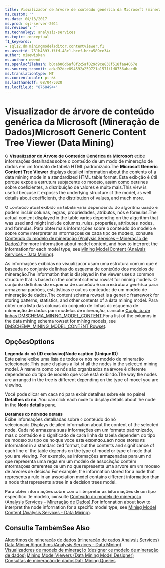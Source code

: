 ```yaml
---
title: Visualizador de árvore de conteúdo genérica da Microsoft (mineração de dados) | Microsoft Docs
ms.custom: ''
ms.date: 06/13/2017
ms.prod: sql-server-2014
ms.reviewer: ''
ms.technology: analysis-services
ms.topic: conceptual
f1_keywords:
- sql12.dm.miningmodeleditor.contentviewer.f1
ms.assetid: 751b4393-f6fd-48c1-bcef-bdca589ce34c
author: minewiskan
ms.author: owend
ms.openlocfilehash: b0dab06d6af8f2c5af029d9ce831f518faa4067e
ms.sourcegitcommit: ad4d92dce894592a259721a1571b1d8736abacdb
ms.translationtype: MT
ms.contentlocale: pt-BR
ms.lasthandoff: 08/04/2020
ms.locfileid: "87684944"
---
```

# <a name="microsoft-generic-content-tree-viewer-data-mining"></a><span data-ttu-id="892c4-102">Visualizador de árvore de conteúdo genérica da Microsoft (Mineração de Dados)</span><span class="sxs-lookup"><span data-stu-id="892c4-102">Microsoft Generic Content Tree Viewer (Data Mining)</span></span>
  <span data-ttu-id="892c4-103">O **Visualizador de Árvore de Conteúdo Genérica da Microsoft** exibe informações detalhadas sobre o conteúdo de um modo de mineração de dados em um formato de tabela HTML padronizado.</span><span class="sxs-lookup"><span data-stu-id="892c4-103">The **Microsoft Generic Content Tree Viewer** displays detailed information about the contents of a data mining mode in a standardized HTML table format.</span></span> <span data-ttu-id="892c4-104">Esta exibição é útil porque expõe a estrutura subjacente do modelo, assim como detalhes sobre coeficientes, a distribuição de valores e muito mais.</span><span class="sxs-lookup"><span data-stu-id="892c4-104">This view is useful because it exposes the underlying structure of the model, as well details about coefficients, the distribution of values, and much more.</span></span>  
  
 <span data-ttu-id="892c4-105">O conteúdo atual exibido na tabela varia dependendo do algoritmo usado e podem incluir colunas, regras, propriedades, atributos, nós e fórmulas.</span><span class="sxs-lookup"><span data-stu-id="892c4-105">The actual content displayed in the table varies depending on the algorithm that was used and might include columns, rules, properties, attributes, nodes, and formulas.</span></span> <span data-ttu-id="892c4-106">Para obter mais informações sobre o conteúdo do modelo e sobre como interpretar as informações de cada tipo de modelo, consulte [Conteúdo do modelo de mineração &#40;Analysis Services – Mineração de Dados&#41;](data-mining/mining-model-content-analysis-services-data-mining.md).</span><span class="sxs-lookup"><span data-stu-id="892c4-106">For more information about model content, and how to interpret the information for each model type, see [Mining Model Content &#40;Analysis Services - Data Mining&#41;](data-mining/mining-model-content-analysis-services-data-mining.md).</span></span>  
  
 <span data-ttu-id="892c4-107">As informações exibidas no visualizador usam uma estrutura comum que é baseada no conjunto de linhas do esquema de conteúdo dos modelos de mineração.</span><span class="sxs-lookup"><span data-stu-id="892c4-107">The information that is displayed in the viewer uses a common structure that is based on the content schema rowset for mining models.</span></span> <span data-ttu-id="892c4-108">O conjunto de linhas do esquema de conteúdo é uma estrutura genérica para armazenar padrões, estatísticas e outros conteúdos de um modelo de mineração de dados.</span><span class="sxs-lookup"><span data-stu-id="892c4-108">The content schema rowset is a generic framework for storing patterns, statistics, and other contents of a data mining model.</span></span> <span data-ttu-id="892c4-109">Para obter uma lista das colunas do conjunto de linhas do esquema de mineração de dados para modelos de mineração, consulte [Conjunto de linhas DMSCHEMA_MINING_MODEL_CONTENT](https://docs.microsoft.com/bi-reference/schema-rowsets/data-mining/dmschema-mining-model-content-rowset).</span><span class="sxs-lookup"><span data-stu-id="892c4-109">For a list of the columns in the data mining schema rowset for mining models, see [DMSCHEMA_MINING_MODEL_CONTENT Rowset](https://docs.microsoft.com/bi-reference/schema-rowsets/data-mining/dmschema-mining-model-content-rowset).</span></span>  
  
## <a name="options"></a><span data-ttu-id="892c4-110">Opções</span><span class="sxs-lookup"><span data-stu-id="892c4-110">Options</span></span>  
 <span data-ttu-id="892c4-111">**Legenda do nó (ID exclusivo)**</span><span class="sxs-lookup"><span data-stu-id="892c4-111">**Node caption (Unique ID)**</span></span>  
 <span data-ttu-id="892c4-112">Este painel exibe uma lista de todos os nós no modelo de mineração selecionado.</span><span class="sxs-lookup"><span data-stu-id="892c4-112">This pane displays a list of all the nodes in the selected mining model.</span></span> <span data-ttu-id="892c4-113">A maneira como os nós são organizados na árvore é diferente dependendo do tipo de modelo que você está exibindo.</span><span class="sxs-lookup"><span data-stu-id="892c4-113">The way the nodes are arranged in the tree is different depending on the type of model you are viewing.</span></span>  
  
 <span data-ttu-id="892c4-114">Você pode clicar em cada nó para exibir detalhes sobre ele no painel **Detalhes do nó** .</span><span class="sxs-lookup"><span data-stu-id="892c4-114">You can click each node to display details about the node in the **Node details** pane.</span></span>  
  
 <span data-ttu-id="892c4-115">**Detalhes do nó**</span><span class="sxs-lookup"><span data-stu-id="892c4-115">**Node details**</span></span>  
 <span data-ttu-id="892c4-116">Exibe informações detalhadas sobre o conteúdo do nó selecionado.</span><span class="sxs-lookup"><span data-stu-id="892c4-116">Displays detailed information about the content of the selected node.</span></span> <span data-ttu-id="892c4-117">Cada nó armazena suas informações em um formato padronizado, mas o conteúdo e o significado de cada linha da tabela dependem do tipo de modelo ou tipo de nó que você está exibindo.</span><span class="sxs-lookup"><span data-stu-id="892c4-117">Each node stores its information in a standardized format, but the contents and significance of each line of the table depends on the type of model or type of node that you are viewing.</span></span> <span data-ttu-id="892c4-118">Por exemplo, as informações armazenadas para um nó que representa uma regra em um modelo de associação contêm informações diferentes de um nó que representa uma árvore em um modelo de árvores de decisão.</span><span class="sxs-lookup"><span data-stu-id="892c4-118">For example, the information stored for a node that represents a rule in an association model contains different information than a node that represents a tree in a decision trees model.</span></span>  
  
 <span data-ttu-id="892c4-119">Para obter informações sobre como interpretar as informações de um tipo específico de modelo, consulte [Conteúdo do modelo de mineração &#40;Analysis Services – Mineração de Dados&#41;](data-mining/mining-model-content-analysis-services-data-mining.md).</span><span class="sxs-lookup"><span data-stu-id="892c4-119">For information about how to interpret the node information for a specific model type, see [Mining Model Content &#40;Analysis Services - Data Mining&#41;](data-mining/mining-model-content-analysis-services-data-mining.md).</span></span>  
  
## <a name="see-also"></a><span data-ttu-id="892c4-120">Consulte Também</span><span class="sxs-lookup"><span data-stu-id="892c4-120">See Also</span></span>  
 <span data-ttu-id="892c4-121">[Algoritmos de mineração de dados &#40;mineração de dados Analysis Services&#41;](data-mining/data-mining-algorithms-analysis-services-data-mining.md) </span><span class="sxs-lookup"><span data-stu-id="892c4-121">[Data Mining Algorithms &#40;Analysis Services - Data Mining&#41;](data-mining/data-mining-algorithms-analysis-services-data-mining.md) </span></span>  
 <span data-ttu-id="892c4-122">[Visualizadores de modelo de mineração &#40;designer de modelo de mineração de dados&#41;](mining-model-viewers-data-mining-model-designer.md) </span><span class="sxs-lookup"><span data-stu-id="892c4-122">[Mining Model Viewers &#40;Data Mining Model Designer&#41;](mining-model-viewers-data-mining-model-designer.md) </span></span>  
 [<span data-ttu-id="892c4-123">Consultas de mineração de dados</span><span class="sxs-lookup"><span data-stu-id="892c4-123">Data Mining Queries</span></span>](data-mining/data-mining-queries.md)  
  
  

